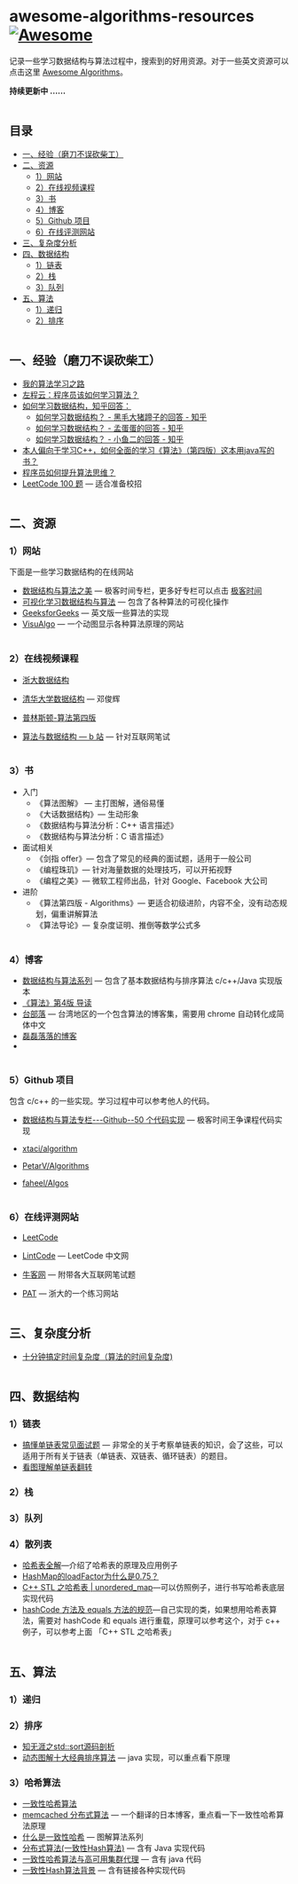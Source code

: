 <!--ts-->

# awesome-algorithms-resources[![Awesome](https://cdn.rawgit.com/sindresorhus/awesome/d7305f38d29fed78fa85652e3a63e154dd8e8829/media/badge.svg)](https://github.com/sindresorhus/awesome)

记录一些学习数据结构与算法过程中，搜索到的好用资源。对于一些英文资源可以点击这里 [Awesome Algorithms](https://github.com/tayllan/awesome-algorithms)。

**持续更新中 ......**</br></br>



## 目录

* [一、经验（磨刀不误砍柴工）](#一经验磨刀不误砍柴工)
* [二、资源](#二资源)
   * [1）网站](#1网站)
   * [2）在线视频课程](#2在线视频课程)
   * [3）书](#3书)
   * [4）博客](#4博客)
   * [5）Github 项目](#5github-项目)
   * [6）在线评测网站](#6在线评测网站)
* [三、复杂度分析](#三复杂度分析)
* [四、数据结构](#四数据结构)
   * [1）链表](#1链表)
   * [2）栈](#2栈)
   * [3）队列](#3队列)
* [五、算法](#五算法)
   * [1）递归](#1递归)
   * [2）排序](#2排序)</br></br>


## 一、经验（磨刀不误砍柴工）

- [我的算法学习之路](http://www.cnblogs.com/figure9/archive/2014/05/05/3708351.html)
- [左程云：程序员该如何学习算法？](https://www.nowcoder.com/discuss/61529)
- [如何学习数据结构，知乎回答：](https://www.zhihu.com/question/21318658)
  - [如何学习数据结构？ - 黑毛大猪蹄子的回答 - 知乎](
    https://www.zhihu.com/question/21318658/answer/154739001)
  - [如何学习数据结构？ - 孟蛋蛋的回答 - 知乎](
    https://www.zhihu.com/question/21318658/answer/42690576)
  - [如何学习数据结构？ - 小鱼二的回答 - 知乎](
    https://www.zhihu.com/question/21318658/answer/26295370)
- [本人偏向于学习C++，如何全面的学习《算法》（第四版）这本用java写的书？](https://www.zhihu.com/question/30170425)
- [程序员如何提升算法思维？](https://zhuanlan.zhihu.com/p/54929463)
- [LeetCode 100 题](https://leetcode.com/problemset/top-100-liked-questions/) — 适合准备校招</br></br>



## 二、资源

### 1）网站

下面是一些学习数据结构的在线网站

- [数据结构与算法之美](https://time.geekbang.org/column/article/39922) — 极客时间专栏，更多好专栏可以点击 [极客时间](https://time.geekbang.org/)
- [可视化学习数据结构与算法](https://visualgo.net/en) — 包含了各种算法的可视化操作
- [GeeksforGeeks](https://www.geeksforgeeks.org/) — 英文版一些算法的实现
- [VisuAlgo](https://visualgo.net/en) — 一个动图显示各种算法原理的网站</br></br>



### 2）在线视频课程

- [浙大数据结构](https://mooc.study.163.com/course/1000033001?_trace_c_p_k2_=8cea2b8fb208415bbfde896a4361caf7#/info)

- [清华大学数据结构](http://www.xuetangx.com/courses/course-v1:TsinghuaX+30240184X+sp/about) — 邓俊辉

- [普林斯顿-算法第四版](https://www.coursera.org/lecture/algorithms-part1/analysis-of-algorithms-introduction-xaxyP)

- [算法与数据结构 — b 站](https://www.bilibili.com/video/av41612881/?p=1) — 针对互联网笔试</br></br>



### 3）书

- 入门
  - 《算法图解》 — 主打图解，通俗易懂
  - 《大话数据结构》— 生动形象
  - 《数据结构与算法分析：C++ 语言描述》
  - 《数据结构与算法分析：C 语言描述》
- 面试相关
  - 《剑指 offer》— 包含了常见的经典的面试题，适用于一般公司
  - 《编程珠玑》— 针对海量数据的处理技巧，可以开拓视野
  - 《编程之美》— 微软工程师出品，针对 Google、Facebook 大公司
- 进阶
  - 《算法第四版 - Algorithms》— 更适合初级进阶，内容不全，没有动态规划，偏重讲解算法
  - 《算法导论》— 复杂度证明、推倒等数学公式多</br></br>



### 4）博客

- [数据结构与算法系列](http://www.cnblogs.com/skywang12345/p/3603935.html) — 包含了基本数据结构与排序算法 c/c++/Java 实现版本
- [《算法》第4版 导读](https://juejin.im/post/5bebccfe6fb9a049fd0f6590#heading-0)
- [台部落](https://www.twblogs.net/c/5b7a8baa2b7177392c96436d/) — 台湾地区的一个包含算法的博客集，需要用 chrome 自动转化成简体中文
- [磊磊落落的博客](https://leileiluoluo.com/posts/tag/%E7%AE%97%E6%B3%95)
- </br></br>



### 5）Github 项目

包含 c/c++ 的一些实现。学习过程中可以参考他人的代码。

- [数据结构与算法专栏---Github--50 个代码实现](https://github.com/wangzheng0822/algo/blob/master/README.md) — 极客时间王争课程代码实现 

- [xtaci/algorithm ](https://github.com/xtaci/algorithms)
- [PetarV/Algorithms](https://github.com/PetarV-/Algorithms)
- [faheel/Algos](https://github.com/faheel/Algos)</br></br>



### 6）在线评测网站

- [LeetCode](https://leetcode.com/)

- [LintCode](https://www.lintcode.com/problem/) — LeetCode 中文网
- [牛客网](https://www.nowcoder.com/) — 附带各大互联网笔试题
- [PAT](https://www.patest.cn/practice) — 浙大的一个练习网站</br></br>



## 三、复杂度分析

- [十分钟搞定时间复杂度（算法的时间复杂度)](https://www.jianshu.com/p/f4cca5ce055a)</br></br>



## 四、数据结构

### 1）链表

- [搞懂单链表常见面试题](https://juejin.im/post/5aa299c1518825557b4c5806) — 非常全的关于考察单链表的知识，会了这些，可以适用于所有关于链表（单链表、双链表、循环链表）的题目。
- [看图理解单链表翻转](https://blog.csdn.net/feliciafay/article/details/6841115)



### 2）栈



### 3）队列

### 4）散列表

- [哈希表全解](http://www.nowamagic.net/academy/detail/3008085)—介绍了哈希表的原理及应用例子
- [HashMap的loadFactor为什么是0.75？](https://www.jianshu.com/p/64f6de3ffcc1)
- [C++ STL 之哈希表 | unordered_map](https://www.sczyh30.com/posts/C-C/cpp-stl-hashmap/)—可以仿照例子，进行书写哈希表底层实现代码
- [hashCode 方法及 equals 方法的规范](https://www.sczyh30.com/posts/Java/java-hashcode-equal/)—自己实现的类，如果想用哈希表算法，需要对 hashCode 和 equals 进行重载，原理可以参考这个，对于 c++ 例子，可以参考上面 「C++ STL 之哈希表」</br></br>



## 五、算法

### 1）递归



### 2）排序

- [知无涯之std::sort源码剖析](http://feihu.me/blog/2014/sgi-std-sort/)
- [动态图解十大经典排序算法](https://mp.weixin.qq.com/s/HQg3BzzQfJXcWyltsgOfCQ) — java 实现，可以重点看下原理

### 3）哈希算法

- [一致性哈希算法](http://www.zsythink.net/archives/1182)
- [memcached 分布式算法](https://kb.cnblogs.com/page/42734/) — 一个翻译的日本博客，重点看一下一致性哈希算法原理
- [什么是一致性哈希](https://mp.weixin.qq.com/s/yimfkNYF_tIJJqUIzV7TFA) — 图解算法系列
- [分布式算法(一致性Hash算法)](https://www.cnblogs.com/moonandstar08/p/5405991.html) — 含有 Java 实现代码
- [一致性哈希算法与高可用集群代理](https://leileiluoluo.com/posts/consistent-hashing-and-high-available-cluster-proxy.html) — 含有 java 代码
- [一致性Hash算法背景](https://www.cnblogs.com/haippy/archive/2011/12/10/2282943.html) — 含有链接各种实现代码



<!--te-->